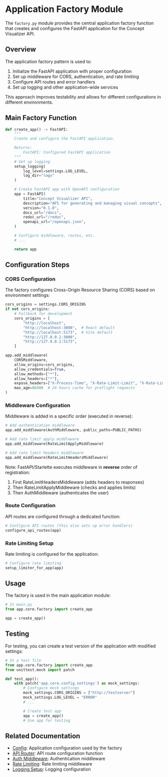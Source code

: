 # Application Factory Module

The `factory.py` module provides the central application factory function that creates and configures the FastAPI application for the Concept Visualizer API.

## Overview

The application factory pattern is used to:

1. Initialize the FastAPI application with proper configuration
2. Set up middleware for CORS, authentication, and rate limiting
3. Configure API routes and error handlers
4. Set up logging and other application-wide services

This approach improves testability and allows for different configurations in different environments.

## Main Factory Function

```python
def create_app() -> FastAPI:
    """
    Create and configure the FastAPI application.

    Returns:
        FastAPI: Configured FastAPI application
    """
    # Set up logging
    setup_logging(
        log_level=settings.LOG_LEVEL,
        log_dir="logs"
    )

    # Create FastAPI app with OpenAPI configuration
    app = FastAPI(
        title="Concept Visualizer API",
        description="API for generating and managing visual concepts",
        version="0.1.0",
        docs_url="/docs",
        redoc_url="/redoc",
        openapi_url="/openapi.json",
    )

    # Configure middleware, routes, etc.
    # ...

    return app
```

## Configuration Steps

### CORS Configuration

The factory configures Cross-Origin Resource Sharing (CORS) based on environment settings:

```python
cors_origins = settings.CORS_ORIGINS
if not cors_origins:
    # Fallback for development
    cors_origins = [
        "http://localhost",
        "http://localhost:3000",  # React default
        "http://localhost:5173",  # Vite default
        "http://127.0.0.1:3000",
        "http://127.0.0.1:5173",
    ]

app.add_middleware(
    CORSMiddleware,
    allow_origins=cors_origins,
    allow_credentials=True,
    allow_methods=["*"],
    allow_headers=["*"],
    expose_headers=["X-Process-Time", "X-Rate-Limit-Limit", "X-Rate-Limit-Remaining", "X-Rate-Limit-Reset"],
    max_age=86400  # 24 hours cache for preflight requests
)
```

### Middleware Configuration

Middleware is added in a specific order (executed in reverse):

```python
# Add authentication middleware
app.add_middleware(AuthMiddleware, public_paths=PUBLIC_PATHS)

# Add rate limit apply middleware
app.add_middleware(RateLimitApplyMiddleware)

# Add rate limit headers middleware
app.add_middleware(RateLimitHeadersMiddleware)
```

Note: FastAPI/Starlette executes middleware in **reverse** order of registration:

1. First RateLimitHeadersMiddleware (adds headers to responses)
2. Then RateLimitApplyMiddleware (checks and applies limits)
3. Then AuthMiddleware (authenticates the user)

### Route Configuration

API routes are configured through a dedicated function:

```python
# Configure API routes (this also sets up error handlers)
configure_api_routes(app)
```

### Rate Limiting Setup

Rate limiting is configured for the application:

```python
# Configure rate limiting
setup_limiter_for_app(app)
```

## Usage

The factory is used in the main application module:

```python
# In main.py
from app.core.factory import create_app

app = create_app()
```

## Testing

For testing, you can create a test version of the application with modified settings:

```python
# In a test file
from app.core.factory import create_app
from unittest.mock import patch

def test_app():
    with patch('app.core.config.settings') as mock_settings:
        # Configure mock settings
        mock_settings.CORS_ORIGINS = ["http://testserver"]
        mock_settings.LOG_LEVEL = "ERROR"
        # ...

        # Create test app
        app = create_app()
        # Use app for testing
```

## Related Documentation

- [Config](config.md): Application configuration used by the factory
- [API Router](../api/router.md): API route configuration function
- [Auth Middleware](../api/middleware/auth_middleware.md): Authentication middleware
- [Rate Limiting](api/middleware/rate_limit_apply.md): Rate limiting middleware
- [Logging Setup](../utils/logging/setup.md): Logging configuration
